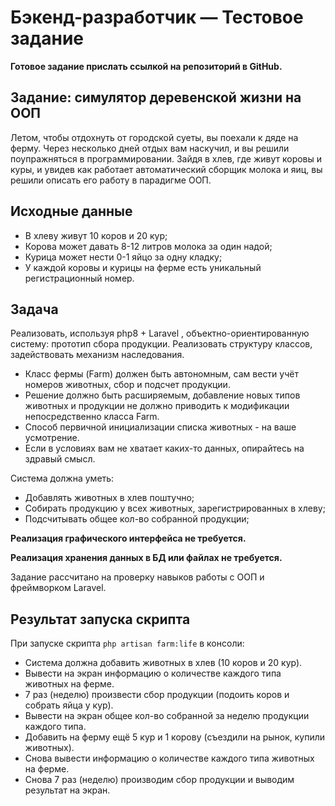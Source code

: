 # Бэкенд-разработчик — Тестовое задание

**Готовое задание прислать ссылкой на репозиторий в GitHub.**

## **Задание: симулятор деревенской жизни на ООП**

Летом, чтобы отдохнуть от городской суеты, вы поехали к дяде на ферму. Через несколько дней отдых вам наскучил, и вы решили поупражняться в программировании. Зайдя в хлев, где живут коровы и куры, и увидев как работает автоматический сборщик молока и яиц, вы решили описать его работу в парадигме ООП.

## **Исходные данные**

- В хлеву живут 10 коров и 20 кур;
- Корова может давать 8-12 литров молока за один надой;
- Курица может нести 0-1 яйцо за одну кладку;
- У каждой коровы и курицы на ферме есть уникальный регистрационный номер.

## **Задача**

Реализовать, используя php8 + Laravel , объектно-ориентированную систему: прототип сбора продукции.
Реализовать структуру классов, задействовать механизм наследования.

- Класс фермы (Farm) должен быть автономным, сам вести учёт номеров животных, сбор и подсчет продукции.
- Решение должно быть расширяемым, добавление новых типов животных и продукции не должно приводить к модификации непосредственно класса Farm.
- Способ первичной инициализации списка животных - на ваше усмотрение.
- Если в условиях вам не хватает каких-то данных, опирайтесь на здравый смысл.

Система должна уметь:

- Добавлять животных в хлев поштучно;
- Собирать продукцию у всех животных, зарегистрированных в хлеву;
- Подсчитывать общее кол-во собранной продукции;

**Реализация графического интерфейса не требуется.**

**Реализация хранения данных в БД или файлах не требуется.**

Задание рассчитано на проверку навыков работы с ООП и фреймворком Laravel.

## **Результат запуска скрипта**

При запуске скрипта `php artisan farm:life` в консоли:

- Система должна добавить животных в хлев (10 коров и 20 кур).
- Вывести на экран информацию о количестве каждого типа животных на ферме.
- 7 раз (неделю) произвести сбор продукции (подоить коров и собрать яйца у кур).
- Вывести на экран общее кол-во собранной за неделю продукции каждого типа.
- Добавить на ферму ещё 5 кур и 1 корову (съездили на рынок, купили животных).
- Снова вывести информацию о количестве каждого типа животных на ферме.
- Снова 7 раз (неделю) производим сбор продукции и выводим результат на экран.
